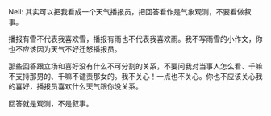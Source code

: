 Nell: 其实可以把我看成一个天气播报员，把回答看作是气象观测，不要看做叙事。

播报有雪不代表我喜欢雪，播报有雨也不代表我喜欢雨。我不写雨雪的小作文，你也不应该因为天气不好迁怒播报员。

那些回答跟立场和喜好没有什么不可分割的关系，不要问我对当事人怎么看、千嘛不支持那男的、千嘛不谴责那女的。我不关心！一点也不关心。你也不应该关心我的喜好，播报员喜欢什么天气跟你没关系。

回答就是观测，不是叙事。
